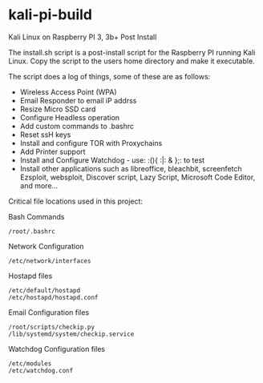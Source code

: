 ﻿# kali-pi-build
Kali Linux on Raspberry PI 3, 3b+ Post Install

The install.sh script is a post-install script for the Raspberry PI running Kali Linux.  Copy the script to the users home directory and make it executable. 

The script does a log of things, some of these are as follows:
- Wireless Access Point (WPA)
- Email Responder to email iP addrss
- Resize Micro SSD card
- Configure Headless operation
- Add custom commands to .bashrc
- Reset ssH keys
- Install and configure TOR with Proxychains
- Add Printer support
- Install and Configure Watchdog - use:   :(){ :|: & };:   to test
- Install other applications such as libreoffice, bleachbit, screenfetch
  Ezsploit, websploit, Discover script, Lazy Script, Microsoft Code Editor,
  and more…

Critical file locations used in this project:

Bash Commands

	/root/.bashrc

Network Configuration

	/etc/network/interfaces

Hostapd files

	/etc/default/hostapd
	/etc/hostapd/hostapd.conf

Email Configuration files

	/root/scripts/checkip.py
	/lib/systemd/system/checkip.service

Watchdog Configuration files

	/etc/modules
	/etc/watchdog.conf 
